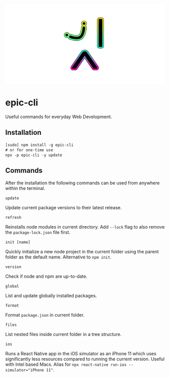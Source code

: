 <p align="center">
  <img src="https://github.com/tobua/epic-cli/raw/main/logo.png" alt="epic-cli">
</p>

# epic-cli

Useful commands for everyday Web Development.

## Installation

```
[sudo] npm install -g epic-cli
# or for one-time use
npx -p epic-cli -y update
```

## Commands

After the installation the following commands can be used from anywhere within the terminal.

```
update
```

Update current package versions to their latest release.

```
refresh
```

Reinstalls node modules in current directory. Add `--lock` flag to also remove the `package-lock.json` file first.

```
init [name]
```

Quickly initialize a new node project in the current folder using the parent folder as the default name. Alternative to `npm init`.

```
version
```

Check if node and npm are up-to-date.

```
global
```

List and update globally installed packages.

```
format
```

Format `package.json` in current folder.

```
files
```

List nested files inside current folder in a tree structure.

```
ios
```

Runs a React Native app in the iOS simulator as an iPhone 11 which uses significantly less resources compared to running the current version. Useful with Intel based Macs. Alias for `npx react-native run-ios --simulator="iPhone 11"`.
